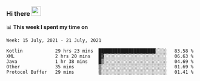 ### Hi there <a href="https://www.gautamkrishnar.com/"><img src="https://media.giphy.com/media/hvRJCLFzcasrR4ia7z/giphy.gif" width="25px"></a>

📊 **This week I spent my time on**

<!--START_SECTION:waka-->
```text
Week: 15 July, 2021 - 21 July, 2021

Kotlin            29 hrs 23 mins  █████████████████████░░░░   83.58 % 
XML               2 hrs 20 mins   █▓░░░░░░░░░░░░░░░░░░░░░░░   06.63 % 
Java              1 hr 38 mins    █▒░░░░░░░░░░░░░░░░░░░░░░░   04.69 % 
Other             35 mins         ▒░░░░░░░░░░░░░░░░░░░░░░░░   01.69 % 
Protocol Buffer   29 mins         ▒░░░░░░░░░░░░░░░░░░░░░░░░   01.41 % 
```
<!--END_SECTION:waka-->
